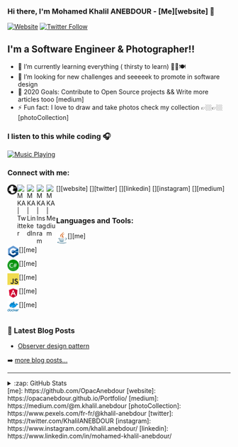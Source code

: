 ### Hi there, I'm Mohamed Khalil ANEBDOUR - [Me][website] 👋

[![Website](https://img.shields.io/website?label=Khalil-Anebdour.com&style=for-the-badge&url=https%3A%2F%2Fcodestackr.com)](https://opacanebdour.github.io/Portfolio/)
[![Twitter Follow](https://img.shields.io/twitter/follow/KhalilANEBDOUR?color=1DA1F2&logo=twitter&style=for-the-badge)](https://twitter.com/KhalilANEBDOUR)

## I'm a Software Engineer & Photographer!!

- 🌱 I’m currently learning everything ( thirsty to learn) 🤣🤤🍽️
- 👯 I’m looking for new challenges and seeeeek to promote in software design 
- 🥅 2020 Goals: Contribute to Open Source projects && Write more articles tooo [medium]
- ⚡ Fun fact: I love to draw and take photos check my collection 👉🏼👉🏼[photoCollection]  

### I listen to this while coding 🎧

[<img src="https://www.youtube.com/watch?v=fnvVhvvEcSM" alt="Music Playing" width="350" />](https://www.youtube.com/watch?v=fnvVhvvEcSM)

### Connect with me:

[<img align="left" alt="kanebdour.com" width="22px" src="https://raw.githubusercontent.com/iconic/open-iconic/master/svg/globe.svg" />][website]
[<img align="left" alt="MKA | Twitter" width="22px" src="https://cdn.jsdelivr.net/npm/simple-icons@v3/icons/twitter.svg" />][twitter]
[<img align="left" alt="MKA | LinkedIn" width="22px" src="https://cdn.jsdelivr.net/npm/simple-icons@v3/icons/linkedin.svg" />][linkedin]
[<img align="left" alt="MKA | Instagram" width="22px" src="https://cdn.jsdelivr.net/npm/simple-icons@v3/icons/instagram.svg" />][instagram]
[<img align="left" alt="MKA | Medium" width="22px" src="https://cdn.jsdelivr.net/npm/simple-icons@v3/icons/medium.svg" />][medium]

<br />

### Languages and Tools:

[<img align="left" alt="java" width="26px" src="https://raw.githubusercontent.com/github/explore/80688e429a7d4ef2fca1e82350fe8e3517d3494d/topics/java/java.png" />][me]

[<img align="left" alt="cpp" width="26px" src="https://raw.githubusercontent.com/github/explore/80688e429a7d4ef2fca1e82350fe8e3517d3494d/topics/cpp/cpp.png" />][me]

[<img align="left" alt="csharp" width="26px" src="https://raw.githubusercontent.com/github/explore/80688e429a7d4ef2fca1e82350fe8e3517d3494d/topics/csharp/csharp.png" />][me]

[<img align="left" alt="JavaScript" width="26px" src="https://raw.githubusercontent.com/github/explore/80688e429a7d4ef2fca1e82350fe8e3517d3494d/topics/javascript/javascript.png" />][me]

[<img align="left" alt="angular" width="26px" src="https://raw.githubusercontent.com/github/explore/80688e429a7d4ef2fca1e82350fe8e3517d3494d/topics/angular/angular.png" />][me]

[<img align="left" alt="docker" width="26px" src="https://raw.githubusercontent.com/github/explore/80688e429a7d4ef2fca1e82350fe8e3517d3494d/topics/docker/docker.png" />][me]
<br />
<br />


### 📕 Latest Blog Posts

<!-- BLOG-POST-LIST:START -->
- [Observer design pattern](https://medium.com/@m.khalil.anebdour/observer-design-pattern-77d4053f0bfc)
<!-- BLOG-POST-LIST:END -->

➡️ [more blog posts...](https://medium.com/@m.khalil.anebdour)

---

<details>
  <summary>:zap: GitHub Stats</summary>

  <img align="left" alt="GitHub Stats" src="https://github-readme-stats.vercel.app/api?username=OpacAnebdour&count_private=true&show_icons=true" />

</details>
[me]: https://github.com/OpacAnebdour
[website]: https://opacanebdour.github.io/Portfolio/
[medium]: https://medium.com/@m.khalil.anebdour
[photoCollection]: https://www.pexels.com/fr-fr/@khalil-anebdour
[twitter]: https://twitter.com/KhalilANEBDOUR
[instagram]: https://www.instagram.com/khalil.anebdour/
[linkedin]: https://www.linkedin.com/in/mohamed-khalil-anebdour/
